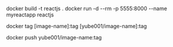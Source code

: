 
docker build -t reactjs .
docker run -d --rm -p 5555:8000 --name myreactapp reactjs


docker tag [image-name]:tag [yube001/image-name]:tag

docker push yube001/image-name:tag